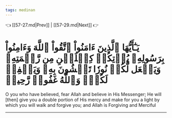 ```yaml
---
tags: medinan
---
```


👈 [[57-27.md|Prev]] | [[57-29.md|Next]] 👉

# يَـٰٓأَيُّهَا ٱلَّذِينَ ءَامَنُواْ ٱتَّقُواْ ٱللَّهَ وَءَامِنُواْ بِرَسُولِهِۦ يُؤۡتِكُمۡ كِفۡلَيۡنِ مِن رَّحۡمَتِهِۦ وَيَجۡعَل لَّكُمۡ نُورٗا تَمۡشُونَ بِهِۦ وَيَغۡفِرۡ لَكُمۡۚ وَٱللَّهُ غَفُورٞ رَّحِيمٞ

O you who have believed, fear Allah and believe in His Messenger; He will [then] give you a double portion of His mercy and make for you a light by which you will walk and forgive you; and Allah is Forgiving and Merciful

---

